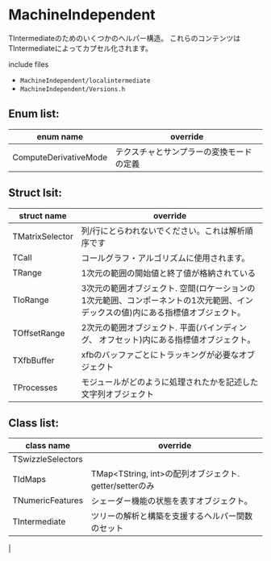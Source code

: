 # MachineIndependent

TIntermediateのためのいくつかのヘルパー構造。
これらのコンテンツはTIntermediateによってカプセル化されます。

include files
- `MachineIndependent/localintermediate`
- `MachineIndependent/Versions.h`

## Enum list:

| enum name | override |
| --- | --- |
| ComputeDerivativeMode | テクスチャとサンプラーの変換モードの定義 |

## Struct lsit:

| struct name | override |
| --- | --- |
| TMatrixSelector | 列/行にとらわれないでください。これは解析順序です |
| TCall | コールグラフ・アルゴリズムに使用されます。 |
| TRange | 1次元の範囲の開始値と終了値が格納されている |
| TIoRange | 3次元の範囲オブジェクト. 空間(ロケーションの1次元範囲、コンポーネントの1次元範囲、インデックスの値)内にある指標値オブジェクト。 |
| TOffsetRange | 2次元の範囲オブジェクト. 平面(バインディング、 オフセット)内にある指標値オブジェクト。 |
| TXfbBuffer | xfbのバッファごとにトラッキングが必要なオブジェクト |
| TProcesses | モジュールがどのように処理されたかを記述した文字列オブジェクト|

## Class list:

| class name | override |
| --- | --- |
| TSwizzleSelectors<typename selectorType> | |
| TIdMaps | TMap<TString, int>の配列オブジェクト. getter/setterのみ |
| TNumericFeatures | シェーダー機能の状態を表すオブジェクト。|
| TIntermediate | ツリーの解析と構築を支援するヘルパー関数のセット
 |